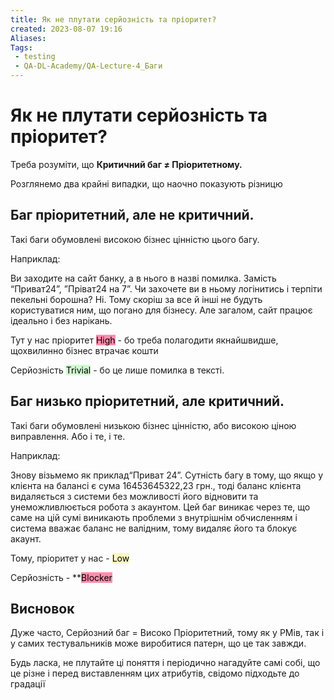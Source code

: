 ```yaml
---
title: Як не плутати серйозність та пріоритет?
created: 2023-08-07 19:16
Aliases:
Tags: 
 - testing
 - QA-DL-Academy/QA-Lecture-4_Баги
---
```

# Як не плутати серйозність та пріоритет?

Треба розуміти, що **Критичний баг ≠ Пріоритетному.**

Розглянемо два крайні випадки, що наочно показують різницю 
## Баг пріоритетний, але не критичний. 

Такі баги обумовлені високою бізнес цінністю цього багу. 

Наприклад:

Ви заходите на сайт банку, а в нього в назві помилка. Замість “Приват24”, ”Пріват24 на 7”. Чи захочете ви в ньому логінитись і терпіти пекельні борошна? Ні. Тому скоріш за все й інші не будуть користуватися ним, що погано для бізнесу. Але загалом, сайт працює ідеально і без нарікань.

Тут у нас пріоритет <mark style="background: #FF5582A6;">High</mark> - бо треба полагодити якнайшвидше, щохвилинно бізнес втрачає кошти

Серйозність <mark style="background: #BBFABBA6;">Trivial</mark> - бо це лише помилка в тексті.

## Баг низько пріоритетний, але критичний. 

Такі баги обумовлені низькою бізнес цінністю, або високою ціною виправлення. Або і те, і те.

Наприклад:

Знову візьмемо як приклад“Приват 24”. Сутність багу в тому, що якщо у клієнта на балансі є сума 16453645322,23 грн., тоді баланс клієнта видаляється з системи без можливості його відновити та унеможливлюється робота з акаунтом. Цей баг виникає через те, що саме на цій сумі виникають проблеми з внутрішнім обчисленням і система вважає баланс не валідним, тому видаляє його та блокує акаунт.

Тому, пріоритет у нас - <mark style="background: #FFF3A3A6;">Low</mark>

Серйозність - **<mark style="background: #FF5582A6;">Blocker</mark>

## Висновок

Дуже часто, Серйозний баг = Високо Пріоритетний, тому як у РМів, так і у самих тестувальників може виробитися патерн, що це так завжди. 

Будь ласка, не плутайте ці поняття і періодично нагадуйте самі собі, що це різне і перед виставленням цих атрибутів, свідомо підходьте до градації
